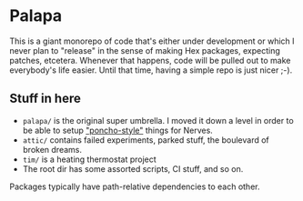 # Palapa

This is a giant monorepo of code that's either under development or 
which I never plan to "release" in the sense of making Hex packages, 
expecting patches, etcetera. Whenever that happens, code will be 
pulled out to make everybody's life easier. Until that time, having
a simple repo is just nicer ;-). 

## Stuff in here

* `palapa/` is the original super umbrella. I moved it down a level
  in order to be able to setup ["poncho-style"](http://embedded-elixir.com/post/2017-05-19-poncho-projects/) things for Nerves.
* `attic/` contains failed experiments, parked stuff, the boulevard of broken dreams. 
* `tim/` is a heating thermostat project
* The root dir has some assorted scripts, CI stuff, and so on.

Packages typically have path-relative dependencies to each other.
